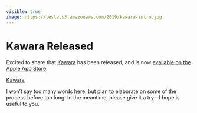 ```yaml
---
visible: true
image: https://tesla.s3.amazonaws.com/2019/kawara-intro.jpg
---
```


# Kawara Released

Excited to share that [Kawara](https://www.kawara.app) has been released, and is now [available on the Apple App Store](https://apps.apple.com/us/app/kawara/id1486897810?ls=1).

[Kawara](http://tesla.s3.amazonaws.com/2019/kawara-intro.mp4)

I won’t say too many words here, but plan to elaborate on some of the process before too long. In the meantime, please give it a try—I hope is useful to you.